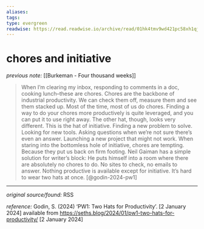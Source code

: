 ```yaml
---
aliases: 
tags: 
type: evergreen
readwise: https://read.readwise.io/archive/read/01hk4tmv9wd421pc58xh1qjtfm
---
```


# chores and initiative

_previous note:_ [[Burkeman - Four thousand weeks]]

> When I’m clearing my inbox, responding to comments in a doc, cooking lunch–these are chores.
> Chores are the backbone of industrial productivity. We can check them off, measure them and see them stacked up.
> Most of the time, most of us do chores. Finding a way to do your chores more productively is quite leveraged, and you can put it to use right away.
> The other hat, though, looks very different.
> This is the hat of initiative.
> Finding a new problem to solve.
> Looking for new tools.
> Asking questions when we’re not sure there’s even an answer.
> Launching a new project that might not work.
> When staring into the bottomless hole of initiative, chores are tempting. Because they put us back on firm footing.
> Neil Gaiman has a simple solution for writer’s block: He puts himself into a room where there are absolutely no chores to do. No sites to check, no emails to answer. Nothing productive is available except for initiative.
> It’s hard to wear two hats at once. [@godin-2024-pw1] 

---

_original source/found:_ RSS

_reference:_ Godin, S. (2024) ‘PW1: Two Hats for Productivity’. [2 January 2024] available from <https://seths.blog/2024/01/pw1-two-hats-for-productivity/> [2 January 2024]



